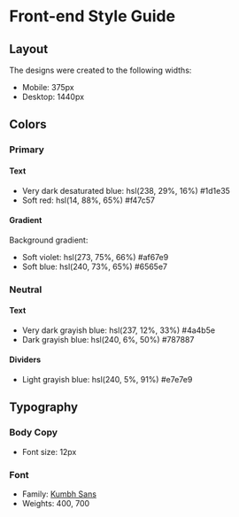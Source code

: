# Front-end Style Guide

## Layout

The designs were created to the following widths:

- Mobile: 375px
- Desktop: 1440px

## Colors

### Primary

#### Text

- Very dark desaturated blue: hsl(238, 29%, 16%)  	#1d1e35
- Soft red: hsl(14, 88%, 65%)   #f47c57

#### Gradient

Background gradient:

- Soft violet: hsl(273, 75%, 66%)    	#af67e9
- Soft blue: hsl(240, 73%, 65%)  	#6565e7

### Neutral

#### Text

- Very dark grayish blue: hsl(237, 12%, 33%)    #4a4b5e
- Dark grayish blue: hsl(240, 6%, 50%)      	#787887

#### Dividers

- Light grayish blue: hsl(240, 5%, 91%)      	#e7e7e9

## Typography

### Body Copy

- Font size: 12px

### Font

- Family: [Kumbh Sans](https://fonts.google.com/specimen/Kumbh+Sans)
- Weights: 400, 700
